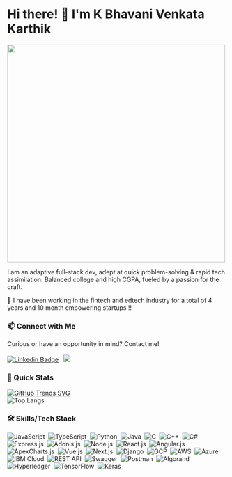 # Hi there! 👋 I'm K Bhavani Venkata Karthik

<img src="https://user-images.githubusercontent.com/74038190/212749447-bfb7e725-6987-49d9-ae85-2015e3e7cc41.gif" width="500">

I am an adaptive full-stack dev, adept at quick problem-solving & rapid tech assimilation. Balanced college and high CGPA, fueled by a passion for the craft.

🌱 I have been working in the fintech and edtech industry for a total of 4 years and 10 month empowering startups  !!

### 📫 Connect with Me
Curious or have an opportunity in mind? Contact me!
<br>
<br>
[![Linkedin Badge](https://img.shields.io/badge/-Karthik-blue?style=flat-square&logo=Linkedin&logoColor=white&link=https://www.linkedin.com/in/k-karthik-421a25190/)](https://www.linkedin.com/in/k-karthik-421a25190/) &nbsp;
<a href="mailto:kbvk1906@gmail.com"><img src="https://img.shields.io/badge/-kbvk1906@gmail.com-D14836?style=flat&logo=Gmail&logoColor=white"/></a>

### 🚀 Quick Stats
[![GitHub Trends SVG](https://api.githubtrends.io/user/svg/KBVKarthik/langs)](https://githubtrends.io)
<br>
![Top Langs](https://github-readme-stats.vercel.app/api/top-langs/?username=KBVKarthik&layout=compact)

### 🛠️ Skills/Tech Stack

![JavaScript](https://img.shields.io/badge/-JavaScript-05122A?style=flat&logo=javascript)&nbsp;
![TypeScript](https://img.shields.io/badge/-TypeScript-05122A?style=flat&logo=typescript)&nbsp;
![Python](https://img.shields.io/badge/-Python-05122A?style=flat&logo=python)&nbsp;
![Java](https://img.shields.io/badge/-Java-05122A?style=flat&logo=java)&nbsp;
![C](https://img.shields.io/badge/-C-05122A?style=flat&logo=c)&nbsp;
![C++](https://img.shields.io/badge/-C++-05122A?style=flat&logo=cplusplus)&nbsp;
![C#](https://img.shields.io/badge/-C%23-05122A?style=flat&logo=csharp)&nbsp;
![Express.js](https://img.shields.io/badge/-Express-05122A?style=flat&logo=express)&nbsp;
![Adonis.js](https://img.shields.io/badge/-Adonis-05122A?style=flat&logo=adonisjs)&nbsp;
![Node.js](https://img.shields.io/badge/-Node.js-05122A?style=flat&logo=node.js)&nbsp;
![React.js](https://img.shields.io/badge/-React-05122A?style=flat&logo=react)&nbsp;
![Angular.js](https://img.shields.io/badge/-Angular-05122A?style=flat&logo=angular)&nbsp;
![ApexCharts.js](https://img.shields.io/badge/-ApexCharts-05122A?style=flat)&nbsp;
![Vue.js](https://img.shields.io/badge/-Vue.js-05122A?style=flat&logo=vue.js)&nbsp;
![Next.js](https://img.shields.io/badge/-Next.js-05122A?style=flat&logo=next.js)&nbsp;
![Django](https://img.shields.io/badge/-Django-05122A?style=flat&logo=django)&nbsp;
![GCP](https://img.shields.io/badge/-GCP-05122A?style=flat&logo=googlecloud)&nbsp;
![AWS](https://img.shields.io/badge/-AWS-05122A?style=flat&logo=amazonaws)&nbsp;
![Azure](https://img.shields.io/badge/-Azure-05122A?style=flat&logo=microsoftazure)&nbsp;
![IBM Cloud](https://img.shields.io/badge/-IBM%20Cloud-05122A?style=flat&logo=ibm)&nbsp;
![REST API](https://img.shields.io/badge/-REST%20API-05122A?style=flat)&nbsp;
![Swagger](https://img.shields.io/badge/-Swagger-05122A?style=flat)&nbsp;
![Postman](https://img.shields.io/badge/-Postman-05122A?style=flat&logo=postman)&nbsp;
![Algorand](https://img.shields.io/badge/-Algorand-05122A?style=flat)&nbsp;
![Hyperledger](https://img.shields.io/badge/-Hyperledger-05122A?style=flat)&nbsp;
![TensorFlow](https://img.shields.io/badge/-TensorFlow-05122A?style=flat&logo=tensorflow)&nbsp;
![Keras](https://img.shields.io/badge/-Keras-05122A?style=flat)&nbsp;

